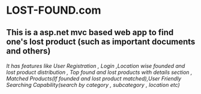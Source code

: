 # LOST-FOUND.com
## This is a asp.net mvc based web app to find one's lost product (such as important documents and others)
###### It has features like  User Registration , Login ,Location wise founded and lost product distribution , Top found and lost products with details section , Matched Products(If founded and lost product matched),User Friendly Searching Capability(search by category , subcategory , location etc)
